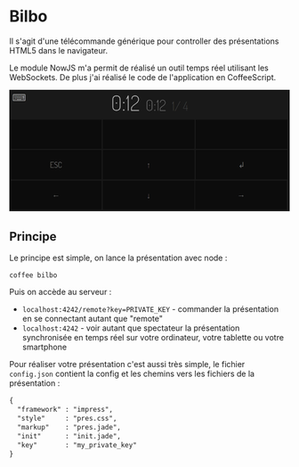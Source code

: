 Bilbo
=====

Il s'agit d'une télécommande générique pour controller des présentations HTML5 dans le navigateur.

Le module NowJS m'a permit de réalisé un outil temps réel utilisant les WebSockets. De plus j'ai réalisé le code de l'application en CoffeeScript.

<a href="https://github.com/jeremt/BilboJS" class="img">
  <img src="img/bilbo.png">
</a>

Principe
--------

Le principe est simple, on lance la présentation avec node :

```
coffee bilbo
```

Puis on accède au serveur :

- `localhost:4242/remote?key=PRIVATE_KEY` - commander la présentation en se connectant autant que "remote"
- `localhost:4242` - voir autant que spectateur la présentation synchronisée en temps réel sur votre ordinateur, votre tablette ou votre smartphone

Pour réaliser votre présentation c'est aussi très simple, le fichier `config.json` contient la config et les chemins vers les fichiers de la présentation :

```
{
  "framework" : "impress",
  "style"     : "pres.css",
  "markup"    : "pres.jade",
  "init"      : "init.jade",
  "key"       : "my_private_key"
}
```
